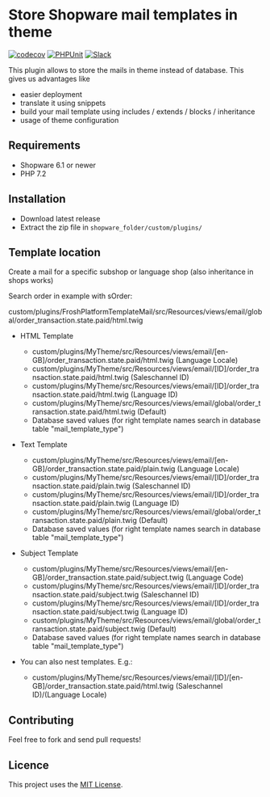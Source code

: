 # Store Shopware mail templates in theme

[![codecov](https://codecov.io/gh/FriendsOfShopware/FroshPlatformTemplateMail/branch/master/graph/badge.svg?token=HUPWYZ80YS)](https://codecov.io/gh/FriendsOfShopware/FroshPlatformTemplateMail)
[![PHPUnit](https://github.com/FriendsOfShopware/FroshPlatformTemplateMail/actions/workflows/unit.yml/badge.svg)](https://github.com/FriendsOfShopware/FroshPlatformTemplateMail/actions/workflows/unit.yml)
[![Slack](https://img.shields.io/badge/chat-on%20slack-%23ECB22E)](https://slack.shopware.com?utm_source=badge&utm_medium=badge&utm_campaign=pr-badge)

This plugin allows to store the mails in theme instead of database. This gives us advantages like

* easier deployment
* translate it using snippets
* build your mail template using includes / extends / blocks / inheritance
* usage of theme configuration


## Requirements

- Shopware 6.1 or newer
- PHP 7.2

## Installation

- Download latest release
- Extract the zip file in `shopware_folder/custom/plugins/`


## Template location

Create a mail for a specific subshop or language shop (also inheritance in shops works)

Search order in example with sOrder:

custom/plugins/FroshPlatformTemplateMail/src/Resources/views/email/global/order_transaction.state.paid/html.twig
* HTML Template
  * custom/plugins/MyTheme/src/Resources/views/email/[en-GB]/order_transaction.state.paid/html.twig (Language Locale)
  * custom/plugins/MyTheme/src/Resources/views/email/[ID]/order_transaction.state.paid/html.twig (Saleschannel ID)
  * custom/plugins/MyTheme/src/Resources/views/email/[ID]/order_transaction.state.paid/html.twig (Language ID)
  * custom/plugins/MyTheme/src/Resources/views/email/global/order_transaction.state.paid/html.twig (Default)
  * Database saved values (for right template names search in database table "mail_template_type")
* Text Template
  * custom/plugins/MyTheme/src/Resources/views/email/[en-GB]/order_transaction.state.paid/plain.twig (Language Locale)
  * custom/plugins/MyTheme/src/Resources/views/email/[ID]/order_transaction.state.paid/plain.twig (Saleschannel ID)
  * custom/plugins/MyTheme/src/Resources/views/email/[ID]/order_transaction.state.paid/plain.twig (Language ID)
  * custom/plugins/MyTheme/src/Resources/views/email/global/order_transaction.state.paid/plain.twig (Default)
  * Database saved values (for right template names search in database table "mail_template_type")
* Subject Template
  * custom/plugins/MyTheme/src/Resources/views/email/[en-GB]/order_transaction.state.paid/subject.twig (Language Code)
  * custom/plugins/MyTheme/src/Resources/views/email/[ID]/order_transaction.state.paid/subject.twig (Saleschannel ID)
  * custom/plugins/MyTheme/src/Resources/views/email/[ID]/order_transaction.state.paid/subject.twig (Language ID)
  * custom/plugins/MyTheme/src/Resources/views/email/global/order_transaction.state.paid/subject.twig (Default)
  * Database saved values (for right template names search in database table "mail_template_type")

* You can also nest templates. E.g.:
  * custom/plugins/MyTheme/src/Resources/views/email/[ID]/[en-GB]/order_transaction.state.paid/html.twig (Saleschannel ID)/(Language Locale)

## Contributing

Feel free to fork and send pull requests!


## Licence

This project uses the [MIT License](LICENCE.md).
